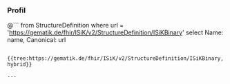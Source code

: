 ### Profil

@```
from StructureDefinition where url = 'https://gematik.de/fhir/ISiK/v2/StructureDefinition/ISiKBinary' select Name: name, Canonical: url
```

{{tree:https://gematik.de/fhir/ISiK/v2/StructureDefinition/ISiKBinary, hybrid}}

---